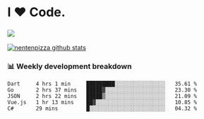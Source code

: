 # I ❤️ Code.

### ![](http://img.shields.io/badge/Go-language-blue?style=for-the-badge&logo=appveyor)
[![nentenpizza github stats](https://github-readme-stats.vercel.app/api?username=nentenpizza&count_private=true)](https://github.com/anuraghazra/github-readme-stats)

### 📊 Weekly development breakdown

<!--START_SECTION:waka-->
```text
Dart     4 hrs 1 min     █████████░░░░░░░░░░░░░░░░   35.61 % 
Go       2 hrs 37 mins   █████▓░░░░░░░░░░░░░░░░░░░   23.30 % 
JSON     2 hrs 22 mins   █████▒░░░░░░░░░░░░░░░░░░░   21.09 % 
Vue.js   1 hr 13 mins    ██▓░░░░░░░░░░░░░░░░░░░░░░   10.85 % 
C#       29 mins         █░░░░░░░░░░░░░░░░░░░░░░░░   04.32 % 
```
<!--END_SECTION:waka-->

